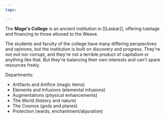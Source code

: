 ```yaml
---
tags:

---
```

The **Mage's College** is an ancient institution in [[Laskar]], offering tutelage and financing to those attuned to the Weave.

The students and faculty of the college have many differing perspectives and opinions, but the institution is built on discovery and progress. They're not evil nor corrupt, and they're not a terrible product of capitalism or anything like that. But they're balancing their own interests and can't spare resources freely.

Departments:
- Artifacts and Artifice (magic items)
- Elements and Infusions (elemental infusions)
- Augmentations (physical enhancements)
- The World (history and nature)
- The Cosmos (gods and planes)
- Protection (wards, enchantment/abjuration)